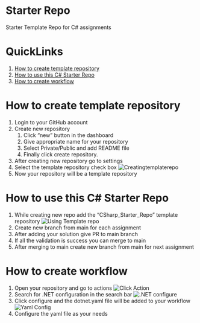 
# Starter Repo
Starter Template Repo for C# assignments

# QuickLinks
1. [How to create template repository](https://github.com/solitontech/CSharp_Starter_Repo#how-to-create-template-repository)
2. [How to use this C# Starter Repo](https://github.com/solitontech/CSharp_Starter_Repo#how-to-create-workflow)
3. [How to create workflow](https://github.com/solitontech/CSharp_Starter_Repo#how-to-create-workflow)


# How to create template repository
1. Login to your GitHub account 
2. Create new repository 
      1. Click “new” button in the dashboard 
      2. Give appropriate name for your repository 
      3. Select Private/Public and add README file 
      4. Finally click create repository. 
3. After creating new repository go to settings 
4. Select the template repository check box
   ![Creatingtemplaterepo](https://github.com/solitontech/CSharp_Starter_Repo/blob/main/docs/assets/documentation/Image1.jpg)
6. Now your repository will be a template repository 

# How to use this C# Starter Repo
 1. While creating new repo add the “CSharp_Starter_Repo” template repository
![Using Template repo](https://github.com/solitontech/CSharp_Starter_Repo/blob/main/docs/assets/documentation/Image2.jpg) 
 2. Create new branch from main for each assignment 
 3. After adding your solution give PR to main branch 
 4. If all the validation is success you can merge to main  
 5. After merging to main create new branch from main for next assignment
    
# How to create workflow
1. Open your repository and go to actions
![Click Action](https://github.com/solitontech/CSharp_Starter_Repo/blob/main/docs/assets/documentation/Image3.jpg)
2. Search for .NET configuration in the search bar
![.NET configure](https://github.com/solitontech/CSharp_Starter_Repo/blob/main/docs/assets/documentation/Image4.jpg)
3. Click configure and the dotnet.yaml file will be added to your workflow
![Yaml Config](https://github.com/solitontech/CSharp_Starter_Repo/blob/main/docs/assets/documentation/Image5.jpg)
4. Configure the yaml file as your needs

